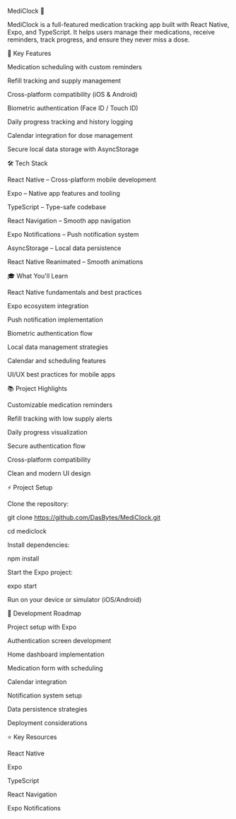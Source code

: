 MediClock 💊

MediClock is a full-featured medication tracking app built with React Native, Expo, and TypeScript. It helps users manage their medications, receive reminders, track progress, and ensure they never miss a dose.

📱 Key Features

Medication scheduling with custom reminders

Refill tracking and supply management

Cross-platform compatibility (iOS & Android)

Biometric authentication (Face ID / Touch ID)

Daily progress tracking and history logging

Calendar integration for dose management

Secure local data storage with AsyncStorage

🛠 Tech Stack

React Native – Cross-platform mobile development

Expo – Native app features and tooling

TypeScript – Type-safe codebase

React Navigation – Smooth app navigation

Expo Notifications – Push notification system

AsyncStorage – Local data persistence

React Native Reanimated – Smooth animations

🎓 What You'll Learn

React Native fundamentals and best practices

Expo ecosystem integration

Push notification implementation

Biometric authentication flow

Local data management strategies

Calendar and scheduling features

UI/UX best practices for mobile apps

📚 Project Highlights

Customizable medication reminders

Refill tracking with low supply alerts

Daily progress visualization

Secure authentication flow

Cross-platform compatibility

Clean and modern UI design

⚡ Project Setup

Clone the repository:

git clone https://github.com/DasBytes/MediClock.git

cd mediclock


Install dependencies:

npm install


Start the Expo project:

expo start


Run on your device or simulator (iOS/Android)

📝 Development Roadmap

Project setup with Expo

Authentication screen development

Home dashboard implementation

Medication form with scheduling

Calendar integration

Notification system setup

Data persistence strategies

Deployment considerations

⭐ Key Resources

React Native

Expo

TypeScript

React Navigation

Expo Notifications
